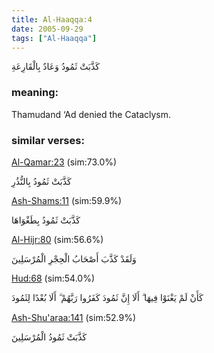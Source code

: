 ```yaml
---
title: Al-Haaqqa:4
date: 2005-09-29
tags: ["Al-Haaqqa"]
---
```

كَذَّبَتْ ثَمُودُ وَعَادٌ بِالْقَارِعَةِ
### meaning: 
Thamudand ‘Ad denied the Cataclysm.
### similar verses: 

[Al-Qamar:23](/54/23) (sim:73.0%)

كَذَّبَتْ ثَمُودُ بِالنُّذُرِ

[Ash-Shams:11](/91/11) (sim:59.9%)

كَذَّبَتْ ثَمُودُ بِطَغْوَاهَا

[Al-Hijr:80](/15/80) (sim:56.6%)

وَلَقَدْ كَذَّبَ أَصْحَابُ الْحِجْرِ الْمُرْسَلِينَ

[Hud:68](/11/68) (sim:54.0%)

كَأَنْ لَمْ يَغْنَوْا فِيهَا ۗ أَلَا إِنَّ ثَمُودَ كَفَرُوا رَبَّهُمْ ۗ أَلَا بُعْدًا لِثَمُودَ

[Ash-Shu'araa:141](/26/141) (sim:52.9%)

كَذَّبَتْ ثَمُودُ الْمُرْسَلِينَ

